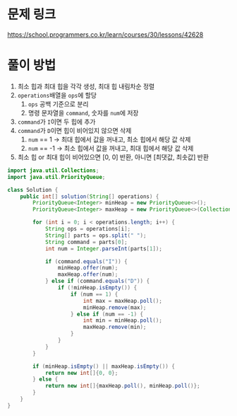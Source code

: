 # 문제 링크
https://school.programmers.co.kr/learn/courses/30/lessons/42628

# 풀이 방법
1. 최소 힙과 최대 힙을 각각 생성, 최대 힙 내림차순 정렬
2. `operations`배열을 `ops`에 할당
   1. `ops` 공백 기준으로 분리
   2. 명령 문자열을 `command`, 숫자를 `num`에 저장
3. `command`가 `I`이면 두 힙에 추가
4. `command`가 `D`이면 힙이 비어있지 않으면 삭제
   1. `num` == 1 -> 최대 힙에서 값을 꺼내고, 최소 힙에서 해당 값 삭제
   2. `num` == -1 -> 최소 힙에서 값을 꺼내고, 최대 힙에서 해당 값 삭제
5. 최소 힙 or 최대 힙이 비어있으면 [0, 0] 반환, 아니면 [최댓값, 최솟값] 반환


```java 
import java.util.Collections;
import java.util.PriorityQueue;

class Solution {
    public int[] solution(String[] operations) {
        PriorityQueue<Integer> minHeap = new PriorityQueue<>();
        PriorityQueue<Integer> maxHeap = new PriorityQueue<>(Collections.reverseOrder());

        for (int i = 0; i < operations.length; i++) { 
            String ops = operations[i];
            String[] parts = ops.split(" ");
            String command = parts[0];
            int num = Integer.parseInt(parts[1]);

            if (command.equals("I")) {
                minHeap.offer(num);
                maxHeap.offer(num);
            } else if (command.equals("D")) {
                if (!minHeap.isEmpty()) {
                    if (num == 1) {
                        int max = maxHeap.poll();
                        minHeap.remove(max);
                    } else if (num == -1) {
                        int min = minHeap.poll();
                        maxHeap.remove(min);
                    }
                }
            }
        }

        if (minHeap.isEmpty() || maxHeap.isEmpty()) {
            return new int[]{0, 0};
        } else {
            return new int[]{maxHeap.poll(), minHeap.poll()};
        }
    }
}
```
